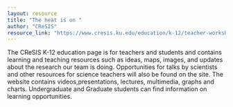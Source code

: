 ```yaml
---
layout: resource
title: "The heat is on "
author: "CReSIS"
resource_link: "https://www.cresis.ku.edu/education/k-12/teacher-workshops"
---
```


The CReSIS K-12 education page is for teachers and students and contains learning and teaching resources such as ideas, maps, images, and updates about the research our team is doing. Opportunities for talks by scientists and other resources for science teachers will also be found on the site.  The website contains videos,presentations, lectures, multimedia, graphs and charts.  Undergraduate and Graduate students can find information on learning opportunities.
